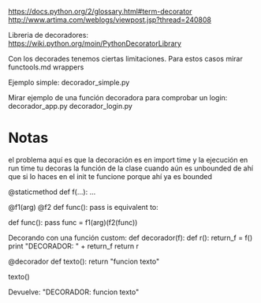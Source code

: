 https://docs.python.org/2/glossary.html#term-decorator
http://www.artima.com/weblogs/viewpost.jsp?thread=240808

Libreria de decoradores: https://wiki.python.org/moin/PythonDecoratorLibrary


Con los decorades tenemos ciertas limitaciones. 
Para estos casos mirar functools.md wrappers

Ejemplo simple:
decorador_simple.py

Mirar ejemplo de una función decoradora para comprobar un login:
decorador_app.py
decorador_login.py

# Notas
el problema aquí es que la decoración es en import time
y la ejecución en run time
tu decoras la función de la clase cuando aún es unbounded
de ahí que si lo haces en el init te funcione
porque ahí ya es bounded



@staticmethod
def f(...):
    ...



@f1(arg)
@f2
def func(): pass
is equivalent to:

def func(): pass
func = f1(arg)(f2(func))





Decorando con una función custom:
def decorador(f):
    def r():
        return_f = f()
        print "DECORADOR: " + return_f
    return r

@decorador
def texto():
    return "funcion texto"

texto()

Devuelve: "DECORADOR: funcion texto"
